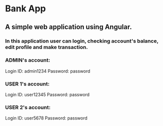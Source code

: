 # Bank App

## A simple web application using Angular.

### In this application user can login, checking account's balance, edit profile and make transaction.

### ADMIN's account:
Login ID: admin1234
Password: password

### USER 1's account:
Login ID: user12345
Password: password


### USER 2's account:
Login ID: user5678
Password: password
